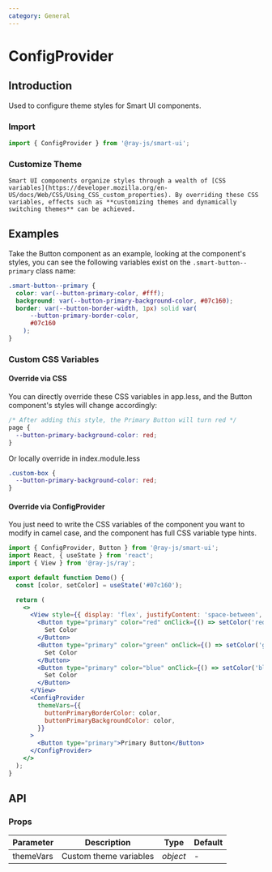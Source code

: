 ```yaml
---
category: General
---
```


# ConfigProvider

## Introduction

Used to configure theme styles for Smart UI components.


### Import

```jsx
import { ConfigProvider } from '@ray-js/smart-ui';
```

### Customize Theme

```!info
Smart UI components organize styles through a wealth of [CSS variables](https://developer.mozilla.org/en-US/docs/Web/CSS/Using_CSS_custom_properties). By overriding these CSS variables, effects such as **customizing themes and dynamically switching themes** can be achieved.
```


## Examples

Take the Button component as an example, looking at the component's styles, you can see the following variables exist on the `.smart-button--primary` class name:

```css
.smart-button--primary {
  color: var(--button-primary-color, #fff);
  background: var(--button-primary-background-color, #07c160);
  border: var(--button-border-width, 1px) solid var(
      --button-primary-border-color,
      #07c160
    );
}
```


### Custom CSS Variables

#### Override via CSS

You can directly override these CSS variables in app.less, and the Button component's styles will change accordingly:

```css
/* After adding this style, the Primary Button will turn red */
page {
  --button-primary-background-color: red;
}
```
Or locally override in index.module.less

```css
.custom-box {
  --button-primary-background-color: red;
}

```

#### Override via ConfigProvider

You just need to write the CSS variables of the component you want to modify in camel case, and the component has full CSS variable type hints.

```jsx
import { ConfigProvider, Button } from '@ray-js/smart-ui';
import React, { useState } from 'react';
import { View } from '@ray-js/ray';

export default function Demo() {
  const [color, setColor] = useState('#07c160');

  return (
    <>
      <View style={{ display: 'flex', justifyContent: 'space-between', marginBottom: '24px' }}>
        <Button type="primary" color="red" onClick={() => setColor('red')}>
          Set Color
        </Button>
        <Button type="primary" color="green" onClick={() => setColor('green')}>
          Set Color
        </Button>
        <Button type="primary" color="blue" onClick={() => setColor('blue')}>
          Set Color
        </Button>
      </View>
      <ConfigProvider
        themeVars={{
          buttonPrimaryBorderColor: color,
          buttonPrimaryBackgroundColor: color,
        }}
      >
        <Button type="primary">Primary Button</Button>
      </ConfigProvider>
    </>
  );
}
```

## API

### Props

| Parameter  | Description    | Type     | Default |
| ---------- | -------------- | -------- | ------- |
| themeVars | Custom theme variables | _object_ | - |